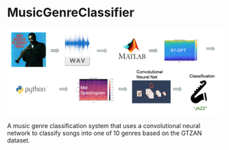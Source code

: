 # MusicGenreClassifier

![Main Image](https://github.com/TomiKalejaiye/MusicGenreClassifier/blob/master/images/main_img.png)

A music genre classification system that uses a convolutional neural network to classify songs into one of 10 genres based on the GTZAN dataset.
